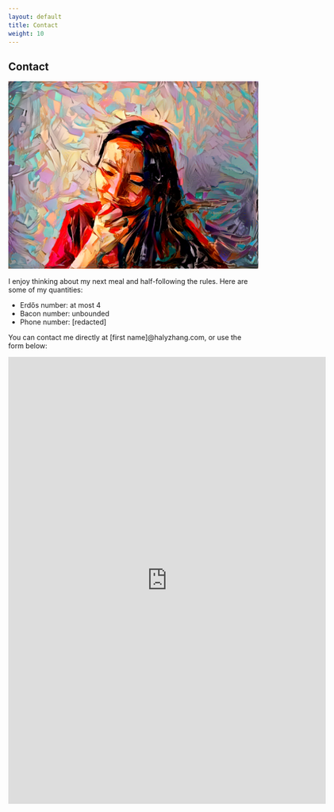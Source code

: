 ```yaml
---
layout: default
title: Contact
weight: 10
---
```


Contact
-------------

![picture of me](assets/me.png "picture of me")



I enjoy thinking about my next meal and half-following the rules. Here are some of my quantities:

* Erd&#337;s number: at most 4
* Bacon number: unbounded
* Phone number: [redacted]

You can contact me directly at [first name]@halyzhang.com, or use the form below:

<iframe src="https://docs.google.com/forms/d/e/1FAIpQLSdsc5p2xnvLyWoqQTtgQyYTZ1hGleaKpSmllBNpQaOLfdA5Gw/viewform?embedded=true" width="640" height="902" frameborder="0" marginheight="0" marginwidth="0">Loading...</iframe>
